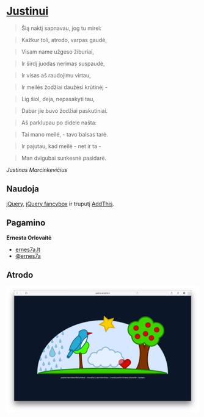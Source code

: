 # [Justinui](http://justinui.ernes7a.lt)

>Šią naktį sapnavau, jog tu mirei:

>Kažkur toli, atrodo, varpas gaudė,

>Visam name užgeso žiburiai,

>Ir širdį juodas nerimas suspaudė,

>Ir visas aš raudojimu virtau,

>Ir meilės žodžiai daužėsi krūtinėj -

>Lig šiol, deja, nepasakyti tau,

>Dabar jie buvo žodžiai paskutiniai.

>Aš parklupau po didele našta:

>Tai mano meilė, - tavo balsas tarė.

>Ir pajutau, kad meilė - net ir ta -

>Man dvigubai sunkesnė pasidarė.

*Justinas Marcinkevičius*

## Naudoja
[jQuery](http://jquery.com/), [jQuery fancybox](http://fancybox.net/) ir truputį [AddThis](http://www.addthis.com/).

## Pagamino
**Ernesta Orlovaitė**

+ [ernes7a.lt](http://ernes7a.lt)
+ [@ernes7a](http://twitter.com/ernes7a)

## Atrodo
 ![Justinui](images/Justinui.png)